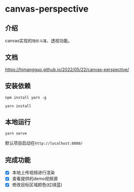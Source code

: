 # canvas-perspective
## 介绍
canvas实现的`隐形斗篷`、透视功能。

## 文档
https://himangguo.github.io/2022/05/22/canvas-perspective/

## 安装依赖
`npm install yarn -g`

`yarn install`

## 本地运行
`yarn serve`

默认项目启动在`http://localhost:8080/`
## 完成功能
- [x] 本地上传视频进行渲染
- [x] 查看提供的demo视频源
- [x] 修改目标区域颜色(红绿蓝)
